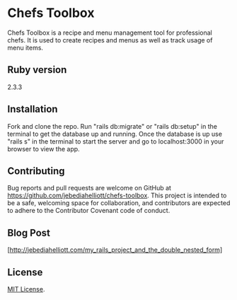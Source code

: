 # Chefs Toolbox

Chefs Toolbox is a recipe and menu management tool for professional chefs. It is used to create recipes and menus as well as track usage of menu items.

## Ruby version
2.3.3

## Installation
Fork and clone the repo. Run "rails db:migrate" or "rails db:setup" in the terminal to get the database up and running. Once the database is up use "rails s" in the terminal to start the server and go to localhost:3000 in your browser to view the app.

## Contributing
Bug reports and pull requests are welcome on GitHub at https://github.com/jebediahelliott/chefs-toolbox. This project is intended to be a safe, welcoming space for collaboration, and contributors are expected to adhere to the Contributor Covenant code of conduct.

## Blog Post
[http://jebediahelliott.com/my_rails_project_and_the_double_nested_form]

## License
[MIT License](https://opensource.org/licenses/MIT).
